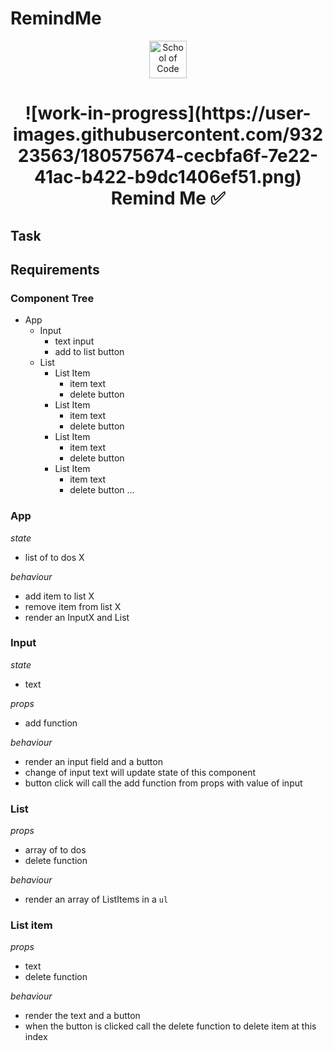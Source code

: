 # RemindMe
<div align="center">
    <img alt="School of Code" src="./images/soc-logo.png" width="60" />
</div>
<h1 align="center">
![work-in-progress](https://user-images.githubusercontent.com/93223563/180575674-cecbfa6f-7e22-41ac-b422-b9dc1406ef51.png)
  Remind Me ✅
</h1>

## Task


## Requirements

### Component Tree

- App
  - Input
    - text input          
    - add to list button 
  - List                  
    - List Item
      - item text         
      - delete button
    - List Item
      - item text
      - delete button
    - List Item
      - item text
      - delete button
    - List Item
      - item text
      - delete button
        ...

### App

_state_

- list of to dos X

_behaviour_

- add item to list X
- remove item from list X
- render an InputX and List 

### Input

_state_

- text

_props_

- add function

_behaviour_

- render an input field and a button
- change of input text will update state of this component
- button click will call the add function from props with value of input

### List

_props_

- array of to dos
- delete function

_behaviour_

- render an array of ListItems in a `ul`

### List item

_props_

- text
- delete function

_behaviour_

- render the text and a button
- when the button is clicked call the delete function to delete item at this index
